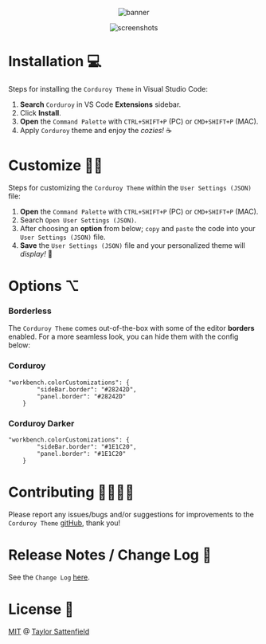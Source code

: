 <p align="center">
    <img alt="banner" src="https://i.imgur.com/Z38w9u2.jpeg">
</p>

<p align="center">
    <img alt="screenshots" src="https://i.imgur.com/aoBoSXp.jpeg">
</p>

# Installation 💻

Steps for installing the `Corduroy Theme` in Visual Studio Code:

1. <b>Search</b> `Corduroy` in VS Code <b>Extensions</b> sidebar.
2. Click <b>Install</b>.
3. <b>Open</b> the `Command Palette` with `CTRL+SHIFT+P` (PC) or `CMD+SHIFT+P` (MAC).
4. Apply `Corduroy` theme and enjoy the <i>cozies!</i> ☕️

# Customize 🙇🏻

Steps for customizing the `Corduroy Theme` within the `User Settings (JSON)` file:

1. <b>Open</b> the `Command Palette` with `CTRL+SHIFT+P` (PC) or `CMD+SHIFT+P` (MAC).
2. Search `Open User Settings (JSON)`.
3. After choosing an <b>option</b> from below; `copy` and `paste` the code into your `User Settings (JSON)` file.
4. <b>Save</b> the `User Settings (JSON)` file and your personalized theme will <i>display!</i> 🎉

# Options ⌥

### Borderless

The `Corduroy Theme` comes out-of-the-box with some of the editor <b>borders</b> enabled. For a more seamless look, you can hide them with the config below:

### Corduroy

```
"workbench.colorCustomizations": {
        "sideBar.border": "#28242D",
        "panel.border": "#28242D"
    }
```

### Corduroy Darker

```
"workbench.colorCustomizations": {
        "sideBar.border": "#1E1C20",
        "panel.border": "#1E1C20"
    }
```

# Contributing 👨‍👩‍👧‍👦

Please report any issues/bugs and/or suggestions for improvements to the `Corduroy Theme` <a href="https://github.com/taysatte/corduroy-theme-vscode/issues">gitHub</a>, thank you!

# Release Notes / Change Log 📄

See the `Change Log` <a href="https://github.com/taysatte/corduroy-theme-vscode/blob/main/CHANGELOG.md">here</a>.

# License 🪪

<a href="https://github.com/taysatte/corduroy-theme-vscode/blob/main/LICENSE.md">MIT</a> @ <a href="https://github.com/taysatte">Taylor Sattenfield</a>
